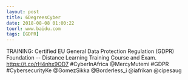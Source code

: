 ```yaml
---
layout: post
title: 6DegreesCyber
date: 2018-08-08 01:00:22
tourl: www.baidu.com
tags: [GDPR]
---
```

TRAINING: Certified EU General Data Protection Regulation (GDPR) Foundation -- Distance Learning Training Course and Exam.
https://t.co/rH4nhx9OD7
#CyberInAfrica @MercyMutemi #GDPR #CybersecurityKe @GomezSikka @Borderless_i @iafrikan @cipesaug